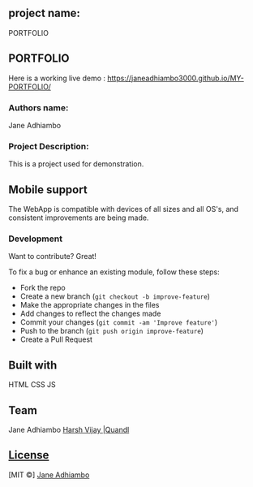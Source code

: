 ## project name:
PORTFOLIO

## PORTFOLIO
Here is a working live demo : https://janeadhiambo3000.github.io/MY-PORTFOLIO/ 

### Authors name:

Jane Adhiambo

### Project Description:

This is a project used for demonstration.


## Mobile support
The WebApp is compatible with devices of all sizes and all OS's, and consistent improvements are being made.


### Development
Want to contribute? Great!

To fix a bug or enhance an existing module, follow these steps:

- Fork the repo
- Create a new branch (`git checkout -b improve-feature`)
- Make the appropriate changes in the files
- Add changes to reflect the changes made
- Commit your changes (`git commit -am 'Improve feature'`)
- Push to the branch (`git push origin improve-feature`)
- Create a Pull Request 



## Built with 

HTML
CSS
JS


## Team

Jane Adhiambo
[Harsh Vijay ](https://github.com/JaneAdhiambo3000) |[Quandl](https://www.quandl.com)

## [License](https://github.com/JaneAdhiambo3000/WebApp/blob/master/LICENSE.md)

[MIT ©] [Jane Adhiambo ](https://github.com/JaneAdhiambo3000)

